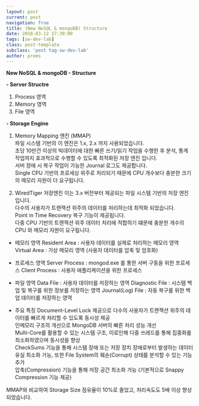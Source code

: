 ```yaml
---
layout: post
current: post
navigation: True
title: (New NoSQL & mongoDB) Structure
date: 2018-03-12 17:39:00
tags: [sw-dev-lab]
class: post-template
subclass: 'post tag-sw-dev-lab'
author: proms
---
```


**New NoSQL & mongoDB - Structure**

**- Server Structre**  
1. Process 영역
2. Memory 영역
3. File 영역

**- Storage Engine**
1. Memory Mapping 엔진 (MMAP)  
파일 시스템 기반의 이 엔진은 1.x, 2.x 까지 사용되었습니다.  
초당 10만건 이상의 빅데이터에 대한 빠른 쓰기/읽기 작업을 수행한 후 분석, 통계 작업까지 효과적으로 수행할 수 있도록 최적화된 저장 엔진 입니다.  
서버 장애 시 복구 작업이 가능한 Journal 로그도 제공합니다.  
Single CPU 기반의 프로세싱  위주로 처리되기 때문에 CPU 개수보다 충분한 크기의 메모리 자원이 더 요구됩니다.

2. WiredTiger 저장엔진
이는 3.x 버전부터 제공되는 파일 시스템 기반의 저장 엔진입니다.  
다수의 사용자가 트랜잭션 위주의 데이터를 처리하는데 최적화 되었습니다.  
Point in Time Recovery 복구 기능이 제공됩니다.  
다중 CPU 기반의 트랜잭션 위주 데이터 처리에 적합하기 떄문에 충분한 개수의 CPU 와 메모리 자원이 요구됩니다.

- 메모리 영역
Resident Area : 사용자 데이터를 실제로 처리하는 메모리 영역  
Virtual Area : 가상 메모리 영역 (사용자 데이터를 압축 및 암호화)

- 프로세스 영역
Server Process : mongod.exe 를 통한 서버 구동을 위한 프로세스
Client Process : 사용자 애플리케이션을 위한 프로세스

- 파일 영역
Data File : 사용자 데이터를 저장하는 영역
Diagnostic File : 시스템 백업 및 복구를 위한 정보를 저장하는 영역
Journal(Log) File : 자동 복구를 위한 백업 데이터를 저장하는 영역

- 주요 특징
Document-Level Lock 제공으로 다수의 사용자가 트랜잭션 위주의 데이터를 빠르게 처리할 수 있도록 동시성 제공  
인메모리 구조의 개선으로 MongoDB 서버의 빠른 처리 성능 개선  
Multi-Core를 활용할 수 있는 시스템 구조, 이로인해 다중 쓰레드를 통해 집중화를 최소화하였으며 동시성을 향상  
CheckSums 기능을 통해 시스템 장애 또는 저장 장치 장애로부터 발생하는 데이터 유실 최소화 가능, 또한 File System의 훼손(Corrupt) 상태를 분석할 수 있는 기능 추가  
압축(Compression) 기능을 통해 저장 공간 최소화 가능 (기본적으로 Snappy Compression 기능 제공)

MMAP와 비교하여 Storage Size 점유율이 10%로 줄었고, 처리속도도 5배 이상 향상되었습니다.
